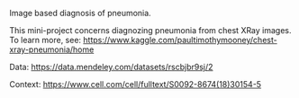 Image based diagnosis of pneumonia.

This mini-project concerns diagnozing pneumonia from chest XRay images. To learn more, see: https://www.kaggle.com/paultimothymooney/chest-xray-pneumonia/home

Data: https://data.mendeley.com/datasets/rscbjbr9sj/2

Context: https://www.cell.com/cell/fulltext/S0092-8674(18)30154-5
